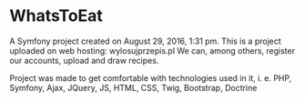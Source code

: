 WhatsToEat
==========

A Symfony project created on August 29, 2016, 1:31 pm.
This is a project uploaded on web hosting: wylosujprzepis.pl
We can, among others, register our accounts, upload and draw recipes.

Project was made to get comfortable with technologies used in it, i. e. PHP, Symfony, Ajax, JQuery, JS, HTML, CSS, Twig, Bootstrap, Doctrine 
